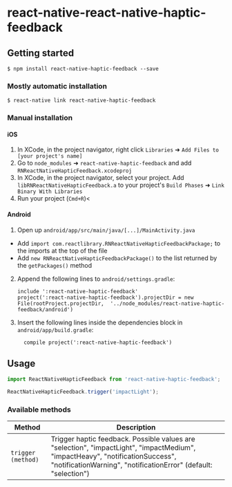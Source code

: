 
# react-native-react-native-haptic-feedback

## Getting started

`$ npm install react-native-haptic-feedback --save`

### Mostly automatic installation

`$ react-native link react-native-haptic-feedback`

### Manual installation


#### iOS

1. In XCode, in the project navigator, right click `Libraries` ➜ `Add Files to [your project's name]`
2. Go to `node_modules` ➜ `react-native-haptic-feedback` and add `RNReactNativeHapticFeedback.xcodeproj`
3. In XCode, in the project navigator, select your project. Add `libRNReactNativeHapticFeedback.a` to your project's `Build Phases` ➜ `Link Binary With Libraries`
4. Run your project (`Cmd+R`)<

#### Android

1. Open up `android/app/src/main/java/[...]/MainActivity.java`
  - Add `import com.reactlibrary.RNReactNativeHapticFeedbackPackage;` to the imports at the top of the file
  - Add `new RNReactNativeHapticFeedbackPackage()` to the list returned by the `getPackages()` method
2. Append the following lines to `android/settings.gradle`:
  	```
  	include ':react-native-haptic-feedback'
  	project(':react-native-haptic-feedback').projectDir = new File(rootProject.projectDir, 	'../node_modules/react-native-haptic-feedback/android')
  	```
3. Insert the following lines inside the dependencies block in `android/app/build.gradle`:
  	```
      compile project(':react-native-haptic-feedback')
  	```

## Usage
```javascript
import ReactNativeHapticFeedback from 'react-native-haptic-feedback';

ReactNativeHapticFeedback.trigger('impactLight');
```

### Available methods

Method | Description
------ | ------
`trigger (method)` | Trigger haptic feedback. Possible values are "selection", "impactLight", "impactMedium", "impactHeavy", "notificationSuccess", "notificationWarning", "notificationError" (default: "selection")

  